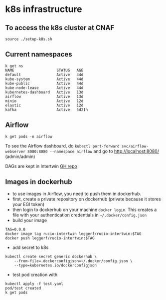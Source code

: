 # k8s infrastructure

## To access the k8s cluster at CNAF

```
source ./setup-k8s.sh
```

## Current namespaces

```
k get ns
NAME                   STATUS   AGE
default                Active   44d
kube-system            Active   44d
kube-public            Active   44d
kube-node-lease        Active   44d
kubernetes-dashboard   Active   13d
airflow                Active   13d
minio                  Active   12d
elastic                Active   12d
kafka                  Active   5d21h
```

## Airflow

```
k get pods -n airflow
```

To see the Airflow dashboard, do ```kubectl port-forward svc/airflow-webserver 8080:8080 --namespace airflow```
and go to [http://localhost:8080/](http://localhost:8080/) (admin/admin)

DAGs are kept in Intertwin [GH repo](https://github.com/interTwin-eu/DT-Virgo-dags)

## Images in dockerhub

- to use images in Airflow, you need to push them in dockerhub.
- first, create a private repository on dockerhub (private because it stores your EGI token)
- then login to dockerhub on your machine ```docker login```. This creates a file with your authentication credentials in ```~/.docker/config.json```
- build your image
```
TAG=0.0.0
docker image tag rucio-intertwin leggerf/rucio-intertwin:$TAG
docker push leggerf/rucio-intertwin:$TAG
```
- add secret to k8s
```
kubectl create secret generic dockerhub \
    --from-file=.dockerconfigjson=~/.docker/config.json \
    --type=kubernetes.io/dockerconfigjson
```
- test pod creation with
```
kubectl apply -f test.yaml 
pod/test created
k get pods
```

